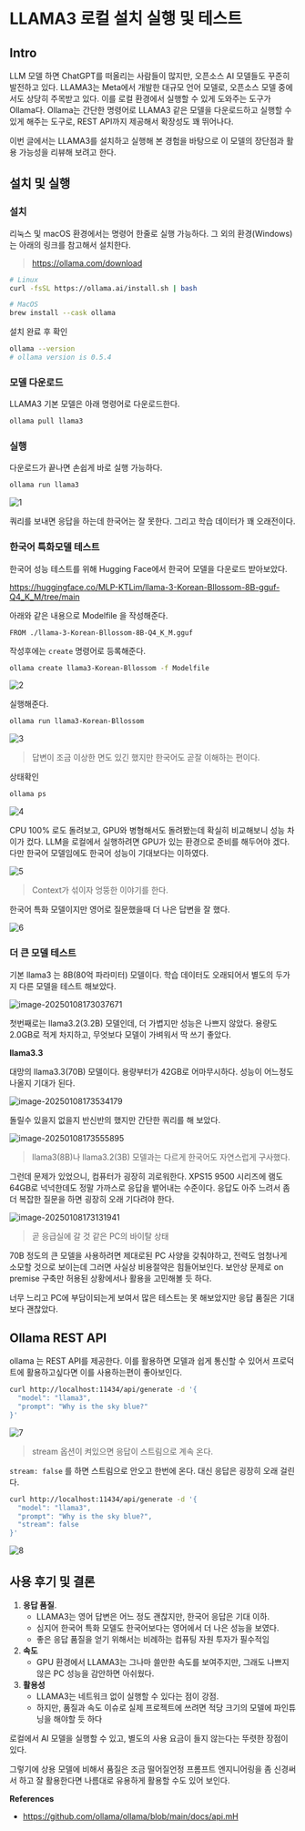 # LLAMA3 로컬 설치 실행 및 테스트

## Intro

LLM 모델 하면 ChatGPT를 떠올리는 사람들이 많지만, 오픈소스 AI 모델들도 꾸준히 발전하고 있다. LLAMA3는 Meta에서 개발한 대규모 언어 모델로, 오픈소스 모델 중에서도 상당히 주목받고 있다. 이를 로컬 환경에서 실행할 수 있게 도와주는 도구가 Ollama다. Ollama는 간단한 명령어로 LLAMA3 같은 모델을 다운로드하고 실행할 수 있게 해주는 도구로, REST API까지 제공해서 확장성도 꽤 뛰어나다.

 이번 글에서는 LLAMA3를 설치하고 실행해 본 경험을 바탕으로 이 모델의 장단점과 활용 가능성을 리뷰해 보려고 한다.

## 설치 및 실행

### 설치

리눅스 및 macOS 환경에서는 명령어 한줄로 실행 가능하다.
그 외의 환경(Windows)는 아래의 링크를 참고해서 설치한다.

> https://ollama.com/download

```bash
# Linux
curl -fsSL https://ollama.ai/install.sh | bash

# MacOS
brew install --cask ollama
```

설치 완료 후 확인

```bash
ollama --version
# ollama version is 0.5.4
```

### 모델 다운로드

LLAMA3 기본 모델은 아래 명령어로 다운로드한다.

```bash
ollama pull llama3
```

### 실행

다운로드가 끝나면 손쉽게 바로 실행 가능하다.

```bash
ollama run llama3
```

![1](https://raw.githubusercontent.com/ShanePark/mdblog/main/LLM/LLAMA3.assets/1.webp)

쿼리를 보내면 응답을 하는데 한국어는 잘 못한다. 그리고 학습 데이터가 꽤 오래전이다.

### 한국어 특화모델 테스트

한국어 성능 테스트를 위해 Hugging Face에서 한국어 모델을 다운로드 받아보았다.

https://huggingface.co/MLP-KTLim/llama-3-Korean-Bllossom-8B-gguf-Q4_K_M/tree/main

아래와 같은 내용으로 Modelfile 을 작성해준다.

```
FROM ./llama-3-Korean-Bllossom-8B-Q4_K_M.gguf
```

작성후에는 `create` 명령어로 등록해준다.

```bash
ollama create llama3-Korean-Bllossom -f Modelfile
```

![2](https://raw.githubusercontent.com/ShanePark/mdblog/main/LLM/LLAMA3.assets/2.webp)

실행해준다.

```bash
ollama run llama3-Korean-Bllossom
```

![3](https://raw.githubusercontent.com/ShanePark/mdblog/main/LLM/LLAMA3.assets/3.webp)

> 답변이 조금 이상한 면도 있긴 했지만 한국어도 곧잘 이해하는 편이다.

상태확인

```bash
ollama ps
```

![4](https://raw.githubusercontent.com/ShanePark/mdblog/main/LLM/LLAMA3.assets/4.webp)

CPU 100% 로도 돌려보고, GPU와 병형해서도 돌려봤는데 확실히 비교해보니 성능 차이가 컸다. LLM을 로컬에서 실행하려면 GPU가 있는 환경으로 준비를 해두어야 겠다. 다만 한국어 모델임에도 한국어 성능이 기대보다는 이하였다.

![5](https://raw.githubusercontent.com/ShanePark/mdblog/main/LLM/LLAMA3.assets/5.webp)

> Context가 섞이자 엉뚱한 이야기를 한다.

한국어 특화 모델이지만 영어로 질문했을때 더 나은 답변을 잘 했다.

![6](https://raw.githubusercontent.com/ShanePark/mdblog/main/LLM/LLAMA3.assets/6.webp)

### 더 큰 모델 테스트

기본 llama3 는 8B(80억 파라미터) 모델이다. 학습 데이터도 오래되어서 별도의 두가지 다른 모델을 테스트 해보았다.

![image-20250108173037671](https://raw.githubusercontent.com/ShanePark/mdblog/main/LLM/LLAMA3.assets/9.webp)

첫번째로는 llama3.2(3.2B) 모델인데, 더 가볍지만 성능은 나쁘지 않았다. 용량도 2.0GB로 적게 차지하고, 무엇보다 모델이 가벼워서 딱 쓰기 좋았다.

**llama3.3**

대망의 llama3.3(70B) 모델이다. 용량부터가 42GB로 어마무시하다. 성능이 어느정도 나올지 기대가 된다.

![image-20250108173534179](https://raw.githubusercontent.com/ShanePark/mdblog/main/LLM/LLAMA3.assets/11.webp)

돌릴수 있을지 없을지 반신반의 했지만 간단한 쿼리를 해 보았다.

![image-20250108173555895](https://raw.githubusercontent.com/ShanePark/mdblog/main/LLM/LLAMA3.assets/12.webp)

> llama3(8B)나 llama3.2(3B) 모델과는 다르게 한국어도 자연스럽게 구사했다.

그런데 문제가 있었으니, 컴퓨터가 굉장히 괴로워한다. XPS15 9500 시리즈에 램도 64GB로 넉넉한데도 정말 가까스로 응답을 뱉어내는 수준이다. 응답도 아주 느려서 좀 더 복잡한 질문을 하면 굉장히 오래 기다려야 한다. 

![image-20250108173131941](https://raw.githubusercontent.com/ShanePark/mdblog/main/LLM/LLAMA3.assets/10.webp)

> 곧 응급실에 갈 것 같은 PC의 바이탈 상태

70B 정도의 큰 모델을 사용하려면 제대로된 PC 사양을 갖춰야하고, 전력도 엄청나게 소모할 것으로 보이는데 그러면 사실상 비용절약은 힘들어보인다. 보안상 문제로 on premise 구축만 허용된 상황에서나 활용을 고민해볼 듯 하다. 

너무 느리고 PC에 부담이되는게 보여서 많은 테스트는 못 해보았지만 응답 품질은 기대보다 괜찮았다.

## Ollama REST API

ollama 는 REST API를 제공한다. 이를 활용하면 모델과 쉽게 통신할 수 있어서 프로덕트에 활용하고싶다면 이를 사용하는편이 좋아보인다.

```bash
curl http://localhost:11434/api/generate -d '{
  "model": "llama3",
  "prompt": "Why is the sky blue?"
}'
```

![7](https://raw.githubusercontent.com/ShanePark/mdblog/main/LLM/LLAMA3.assets/7.webp)

> stream 옵션이 켜있으면 응답이 스트림으로 계속 온다.

`stream: false` 를 하면 스트림으로 안오고 한번에 온다. 대신 응답은 굉장히 오래 걸린다.

```bash
curl http://localhost:11434/api/generate -d '{
  "model": "llama3",
  "prompt": "Why is the sky blue?",
  "stream": false
}'
```

![8](https://raw.githubusercontent.com/ShanePark/mdblog/main/LLM/LLAMA3.assets/8.webp)

## 사용 후기 및 결론

1. **응답 품질**.
   - LLAMA3는 영어 답변은 어느 정도 괜찮지만, 한국어 응답은 기대 이하.
   - 심지어 한국어 특화 모델도 한국어보다는 영어에서 더 나은 성능을 보였다.
   - 좋은 응답 품질을 얻기 위해서는 비례하는 컴퓨팅 자원 투자가 필수적임
2. **속도**
   - GPU 환경에서 LLAMA3는 그나마 쓸만한 속도를 보여주지만, 그래도 나쁘지 않은 PC 성능을 감안하면 아쉬웠다.
3. **활용성**
   - LLAMA3는 네트워크 없이 실행할 수 있다는 점이 강점.
   - 하지만, 품질과 속도 이슈로 실제 프로젝트에 쓰려면 적당 크기의 모델에 파인튜닝을 해야할 듯 하다

로컬에서 AI 모델을 실행할 수 있고, 별도의 사용 요금이 들지 않는다는 뚜렷한 장점이 있다.

그렇기에 상용 모델에 비해서 품질은 조금 떨어질언정 프롬프트 엔지니어링을 좀 신경써서 하고 잘 활용한다면 나름대로 유용하게 활용할 수도 있어 보인다.

**References**

- https://github.com/ollama/ollama/blob/main/docs/api.mH